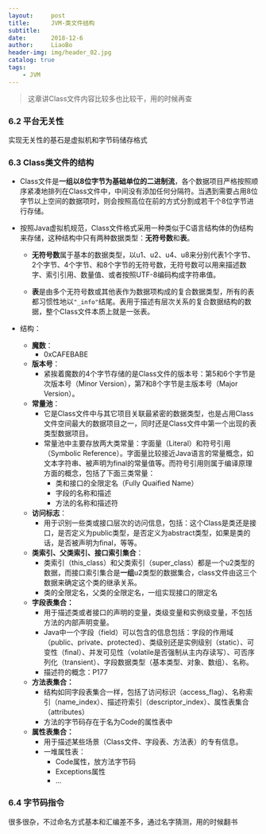 ```yaml
---
layout:     post
title:      JVM-类文件结构
subtitle:   
date:       2018-12-6
author:     LiaoBo
header-img: img/header_02.jpg
catalog: true
tags:
    - JVM
---
```

> 这章讲Class文件内容比较多也比较干，用的时候再查



### 6.2 平台无关性

实现无关性的基石是虚拟机和字节码储存格式



### 6.3 Class类文件的结构

- Class文件是**一组以8位字节为基础单位的二进制流**，各个数据项目严格按照顺序紧凑地排列在Class文件中，中间没有添加任何分隔符。当遇到需要占用8位字节以上空间的数据项时，则会按照高位在前的方式分割成若干个8位字节进行存储。

- 按照Java虚拟机规范，Class文件格式采用一种类似于C语言结构体的伪结构来存储，这种结构中只有两种数据类型：**无符号数**和**表**。

  - **无符号数**属于基本的数据类型，以u1、u2、u4、u8来分别代表1个字节、2个字节、4个字节、和8个字节的无符号数，无符号数可以用来描述数字、索引引用、数量值、或者按照UTF-8编码构成字符串值。

  - **表**是由多个无符号数或其他表作为数据项构成的复合数据类型，所有的表都习惯性地以```"_info"```结尾。表用于描述有层次关系的复合数据结构的数据，整个Class文件本质上就是一张表。

- 结构：
  - **魔数**：
    - 0xCAFEBABE
  - **版本号**：
    - 紧挨着魔数的4个字节存储的是Class文件的版本号：第5和6个字节是次版本号（Minor Version），第7和8个字节是主版本号（Major Version）。
  - **常量池**：
    - 它是Class文件中与其它项目关联最紧密的数据类型，也是占用Class文件空间最大的数据项目之一，同时还是Class文件中第一个出现的表类型数据项目。
    - 常量池中主要存放两大类常量：字面量（Literal）和符号引用（Symbolic Reference）。字面量比较接近Java语言的常量概念，如文本字符串、被声明为final的常量值等。而符号引用则属于编译原理方面的概念，包括了下面三类常量：
      - 类和接口的全限定名（Fully Quaified Name）
      - 字段的名称和描述
      - 方法的名称和描述符
  - **访问标志**：
    - 用于识别一些类或接口层次的访问信息，包括：这个Class是类还是接口，是否定义为public类型，是否定义为abstract类型，如果是类的话，是否被声明为final，等等。
  - **类索引、父类索引、接口索引集合**：
    - 类索引（this_class）和父类索引（super_class）都是一个u2类型的数据，而接口索引集合是**一组**u2类型的数据集合，class文件由这三个数据来确定这个类的继承关系。
    - 类的全限定名，父类的全限定名，一组实现接口的限定名
  - **字段表集合：**
    - 用于描述类或者接口的声明的变量，类级变量和实例级变量，不包括方法的内部声明变量。
    - Java中一个字段（field）可以包含的信息包括：字段的作用域（public、private、protected）、类级别还是实例级别（static）、可变性（final）、并发可见性（volatile是否强制从主内存读写）、可否序列化（transient）、字段数据类型（基本类型、对象、数组）、名称。
    - 描述符的概念：P177
  - **方法表集合：**
    - 结构如同字段表集合一样，包括了访问标识（access_flag）、名称索引（name_index）、描述符索引（descriptor_index）、属性表集合（attributes）
    - 方法的字节码存在于名为Code的属性表中
  - **属性表集合：**
    - 用于描述某些场景（Class文件、字段表、方法表）的专有信息。
    - 一堆属性表：
      - Code属性，放方法字节码
      - Exceptions属性
      - ...



### 6.4 字节码指令

很多很杂，不过命名方式基本和汇编差不多，通过名字猜测，用的时候翻书